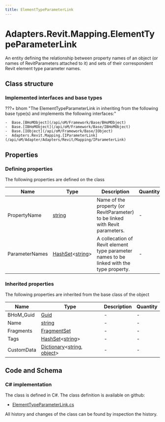 ```yaml
---
title: ElementTypeParameterLink
---
```


# Adapters.Revit.Mapping.ElementTypeParameterLink

An entity defining the relationship between property names of an object (or names of RevitParameters attached to it) and sets of their correspondent Revit element type parameter names.

## Class structure

### Implemented interfaces and base types

???+ bhom "The ElementTypeParameterLink in inheriting from the following base type(s) and implements the following interfaces:"

    -  Base.[BHoMObject](/api/oM/Framework/Base/BHoMObject)
    -  Base.[IBHoMObject](/api/oM/Framework/Base/IBHoMObject)
    -  Base.[IObject](/api/oM/Framework/Base/IObject)
    -  Adapters.Revit.Mapping.[IParameterLink](/api/oM/Adapter/Adapters/Revit/Mapping/IParameterLink)


## Properties



### Defining properties

The following properties are defined on the class

| Name             | Type             | Description      | Quantity         |
|------------------|------------------|------------------|------------------|
| PropertyName | [string](https://learn.microsoft.com/en-us/dotnet/api/System.String?view=netstandard-2.0) | Name of the property (or RevitParameter) to be linked with Revit parameters. | - |
| ParameterNames | [HashSet](https://learn.microsoft.com/en-us/dotnet/api/System.Collections.Generic.HashSet-1?view=netstandard-2.0)&lt;[string](https://learn.microsoft.com/en-us/dotnet/api/System.String?view=netstandard-2.0)&gt; | A collecation of Revit element type parameter names to be linked with the type property. | - |


### Inherited properties
The following properties are inherited from the base class of the object

| Name             | Type             | Description      | Quantity         |
|------------------|------------------|------------------|------------------|
| BHoM_Guid | [Guid](https://learn.microsoft.com/en-us/dotnet/api/System.Guid?view=netstandard-2.0) | - | - |
| Name | [string](https://learn.microsoft.com/en-us/dotnet/api/System.String?view=netstandard-2.0) | - | - |
| Fragments | [FragmentSet](/api/oM/Framework/Base/FragmentSet) | - | - |
| Tags | [HashSet](https://learn.microsoft.com/en-us/dotnet/api/System.Collections.Generic.HashSet-1?view=netstandard-2.0)&lt;[string](https://learn.microsoft.com/en-us/dotnet/api/System.String?view=netstandard-2.0)&gt; | - | - |
| CustomData | [Dictionary](https://learn.microsoft.com/en-us/dotnet/api/System.Collections.Generic.Dictionary-2?view=netstandard-2.0)&lt;[string](https://learn.microsoft.com/en-us/dotnet/api/System.String?view=netstandard-2.0), [object](https://learn.microsoft.com/en-us/dotnet/api/System.Object?view=netstandard-2.0)&gt; | - | - |


## Code and Schema

### C# implementation

The class is defined in C#. The class definition is available on github:

- [ElementTypeParameterLink.cs](https://github.com/BHoM/Revit_Toolkit/blob/develop/Revit_oM/Mapping/ElementTypeParameterLink.cs)

All history and changes of the class can be found by inspection the history.
